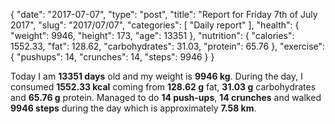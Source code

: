 {
    "date": "2017-07-07",
    "type": "post",
    "title": "Report for Friday 7th of July 2017",
    "slug": "2017\/07\/07",
    "categories": [
        "Daily report"
    ],
    "health": {
        "weight": 9946,
        "height": 173,
        "age": 13351
    },
    "nutrition": {
        "calories": 1552.33,
        "fat": 128.62,
        "carbohydrates": 31.03,
        "protein": 65.76
    },
    "exercise": {
        "pushups": 14,
        "crunches": 14,
        "steps": 9946
    }
}

Today I am <strong>13351 days</strong> old and my weight is <strong>9946 kg</strong>. During the day, I consumed <strong>1552.33 kcal</strong> coming from <strong>128.62 g</strong> fat, <strong>31.03 g</strong> carbohydrates and <strong>65.76 g</strong> protein. Managed to do <strong>14 push-ups</strong>, <strong>14 crunches</strong> and walked <strong>9946 steps</strong> during the day which is approximately <strong>7.58 km</strong>.